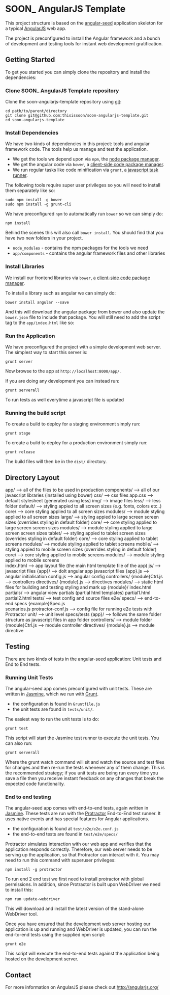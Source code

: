 # SOON_ AngularJS Template

This project structure is based on the [angular-seed](https://github.com/angular/angular-seed) application skeleton for a typical [AngularJS](http://angularjs.org/) web app.

The project is preconfigured to install the Angular framework and a bunch of development and testing tools for instant web development gratification.


## Getting Started

To get you started you can simply clone the repository and install the dependencies:

### Clone SOON_ AngularJS Template repository

Clone the soon-angularjs-template repository using [git][git]:

```
cd path/to/parent/directory
git clone git@github.com:thisissoon/soon-angularjs-template.git
cd soon-angularjs-template
```


### Install Dependencies

We have two kinds of dependencies in this project: tools and angular framework code.  The tools help us manage and test the application.

* We get the tools we depend upon via `npm`, the [node package manager][npm].
* We get the angular code via `bower`, a [client-side code package manager][bower].
* We run regular tasks like code minification via `grunt`, a [javascript task runner][grunt].


The following tools require super user privileges so you will need to install them separately like so:

```
sudo npm install -g bower 
sudo npm install -g grunt-cli
```

We have preconfigured `npm` to automatically run `bower` so we can simply do:

```
npm install
```

Behind the scenes this will also call `bower install`.  You should find that you have two new
folders in your project.

* `node_modules` - contains the npm packages for the tools we need
* `app/components` - contains the angular framework files and other libraries

### Install Libraries

We install our frontend libraries via `bower`, a [client-side code package manager][bower].

To install a library such as angular we can simply do:

```
bower install angular --save
```

And this will download the angular package from bower and also update the `bower.json` file to include that package. You will still need to add the script tag to the `app/index.html` like so:

  <script src="components/angular/angular.js"></script>


### Run the Application

We have preconfigured the project with a simple development web server.  The simplest way to start
this server is:

```
grunt server
```

Now browse to the app at `http://localhost:8000/app/`.

If you are doing any development you can instead run:

```
grunt serverall
```

To run tests as well everytime a javascript file is updated

### Running the build script

To create a build to deploy for a staging environment simply run: 

```
grunt stage
```

To create a build to deploy for a production environment simply run: 

```
grunt release
```

The build files will then be in the `dist/` directory.


## Directory Layout

  app/                    --> all of the files to be used in production
    components/           --> all of our javascript libraries (installed using bower)
    css/                  --> css files
      app.css             --> default stylesheet (generated using less)
    img/                  --> image files
    less/                 --> less folder
      default/            --> styling appied to all screen sizes (e.g. fonts, colors etc..)
        core/             --> core styling applied to all screen sizes 
        modules/          --> module styling applied to all screen sizes
      large/              --> styling appied to large screen screen sizes (overrides styling in default folder)
        core/             --> core styling applied to large screen screen sizes
        modules/          --> module styling applied to large screen screen sizes 
      tablet/             --> styling appied to tablet screen sizes (overrides styling in default folder)
        core/             --> core styling applied to tablet screens 
        modules/          --> module styling applied to tablet screens
      mobile/             --> styling appied to mobile screen sizes (overrides styling in default folder)
        core/             --> core styling applied to mobile screens 
        modules/          --> module styling applied to mobile screens  
    index.html            --> app layout file (the main html template file of the app)
    js/                   --> javascript files
      {app}/              --> doIt angular app javascript files
        {app}.js          --> angular initialisation
        config.js         --> angular config
        controllers/
          {module}Ctrl.js --> controllers
        directives/
          {module}.js     --> directives
      modules/            --> static html files for building and testing styling and mark up
      {module}/
        index.html
      partials/           --> angular view partials (partial html templates)
      partial1.html
      partial2.html
  tests/                  --> test config and source files
    e2e/
      specs/              --> end-to-end specs
        {example}Spec.js    
      scenarios.js
      protractor-conf.js  --> config file for running e2e tests with Protractor
    unit/                 --> unit level specs/tests
      {app}/              --> follows the same folder structure as javascript files in app folder
        controllers/      --> module folder
          {module}Ctrl.js --> module controller
        directives/
          {module}.js     --> module directive



## Testing

There are two kinds of tests in the angular-seed application: Unit tests and End to End tests.

### Running Unit Tests

The angular-seed app comes preconfigured with unit tests. These are written in
[Jasmine][jasmine], which we run with [Grunt][grunt].

* the configuration is found in `Gruntfile.js`
* the unit tests are found in `tests/unit/`.

The easiest way to run the unit tests is to do:

```
grunt test
```

This script will start the Jasmine test runner to execute the unit tests. You can also run:

```
grunt serverall
```

Where the grunt watch command will sit and watch the source and test files for changes and then re-run the tests whenever any of them change.
This is the recommended strategy; if you unit tests are being run every time you save a file then
you receive instant feedback on any changes that break the expected code functionality.


### End to end testing

The angular-seed app comes with end-to-end tests, again written in [Jasmine][jasmine]. These tests
are run with the [Protractor][protractor] End-to-End test runner.  It uses native events and has
special features for Angular applications.

* the configuration is found at `test/e2e/e2e.conf.js`
* the end-to-end tests are found in `test/e2e/specs/`

Protractor simulates interaction with our web app and verifies that the application responds
correctly. Therefore, our web server needs to be serving up the application, so that Protractor
can interact with it. You may need to run this command with superuser privileges:

```
npm install -g protractor
```

To run end 2 end test we first need to install protractor with global permissions. In addition, since Protractor is built upon WebDriver we need to install this:


```
npm run update-webdriver
```

This will download and install the latest version of the stand-alone WebDriver tool.

Once you have ensured that the development web server hosting our application is up and running
and WebDriver is updated, you can run the end-to-end tests using the supplied npm script:

```
grunt e2e
```

This script will execute the end-to-end tests against the application being hosted on the
development server.


## Contact

For more information on AngularJS please check out http://angularjs.org/

[git]: http://git-scm.com/
[bower]: http://bower.io
[npm]: https://www.npmjs.org/
[grunt]: http://gruntjs.com/
[node]: http://nodejs.org
[protractor]: https://github.com/angular/protractor
[jasmine]: http://pivotal.github.com/jasmine/
[karma]: http://karma-runner.github.io
[travis]: https://travis-ci.org/
[http-server]: https://github.com/nodeapps/http-server
